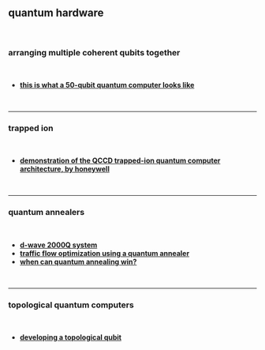 ## quantum hardware

<br>

### arranging multiple coherent qubits together

<br>

* **[this is what a 50-qubit quantum computer looks like](https://www.engadget.com/2018/01/09/this-is-what-a-50-qubit-quantum-computer-looks-like/)**

<br>

---

### trapped ion

<br>

* **[demonstration of the QCCD trapped-ion quantum computer architecture, by honeywell](https://www.nature.com/articles/s41586-021-03318-4)**

<br>

---

### quantum annealers 

<br>

* **[d-wave 2000Q system](https://www.dwavesys.com/d-wave-two-system)**
* **[traffic flow optimization using a quantum annealer](https://arxiv.org/abs/1708.01625)**
* **[when can quantum annealing win?](https://ai.googleblog.com/2015/12/when-can-quantum-annealing-win.html)**

<br>

---

### topological quantum computers


<br>

* **[developing a topological qubit](https://cloudblogs.microsoft.com/quantum/2018/09/06/developing-a-topological-qubit/)**

<br>

